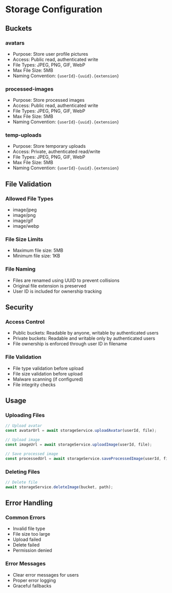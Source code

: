# Storage Configuration

## Buckets

### avatars
- Purpose: Store user profile pictures
- Access: Public read, authenticated write
- File Types: JPEG, PNG, GIF, WebP
- Max File Size: 5MB
- Naming Convention: `{userId}-{uuid}.{extension}`

### processed-images
- Purpose: Store processed images
- Access: Public read, authenticated write
- File Types: JPEG, PNG, GIF, WebP
- Max File Size: 5MB
- Naming Convention: `{userId}-{uuid}.{extension}`

### temp-uploads
- Purpose: Store temporary uploads
- Access: Private, authenticated read/write
- File Types: JPEG, PNG, GIF, WebP
- Max File Size: 5MB
- Naming Convention: `{userId}-{uuid}.{extension}`

## File Validation

### Allowed File Types
- image/jpeg
- image/png
- image/gif
- image/webp

### File Size Limits
- Maximum file size: 5MB
- Minimum file size: 1KB

### File Naming
- Files are renamed using UUID to prevent collisions
- Original file extension is preserved
- User ID is included for ownership tracking

## Security

### Access Control
- Public buckets: Readable by anyone, writable by authenticated users
- Private buckets: Readable and writable only by authenticated users
- File ownership is enforced through user ID in filename

### File Validation
- File type validation before upload
- File size validation before upload
- Malware scanning (if configured)
- File integrity checks

## Usage

### Uploading Files
```typescript
// Upload avatar
const avatarUrl = await storageService.uploadAvatar(userId, file);

// Upload image
const imageUrl = await storageService.uploadImage(userId, file);

// Save processed image
const processedUrl = await storageService.saveProcessedImage(userId, file, originalFileName);
```

### Deleting Files
```typescript
// Delete file
await storageService.deleteImage(bucket, path);
```

## Error Handling

### Common Errors
- Invalid file type
- File size too large
- Upload failed
- Delete failed
- Permission denied

### Error Messages
- Clear error messages for users
- Proper error logging
- Graceful fallbacks 